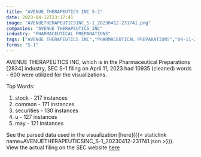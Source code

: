 ```yaml
---
title: "AVENUE THERAPEUTICS INC S-1"
date: 2023-04-12T23:17:41
image: "AVENUETHERAPEUTICSINC_S-1_20230412-231741.png"
companies: "AVENUE THERAPEUTICS INC"
industry: "PHARMACEUTICAL PREPARATIONS"
tags: ["AVENUE THERAPEUTICS INC","PHARMACEUTICAL PREPARATIONS","04-11-2023","S-1"]
forms: "S-1"
---
```

AVENUE THERAPEUTICS INC, which is in the Pharmaceutical Preparations [2834] industry, SEC S-1 filing on April 11, 2023 had 10935 (cleaned) words - 600 were utilized for the visualizations.

Top Words:
1. stock - 217 instances
2. common - 171 instances
3. securities - 130 instances
4. u - 127 instances
5. may - 121 instances


See the parsed data used in the visualization [here]({{< staticlink name=AVENUETHERAPEUTICSINC_S-1_20230412-231741.json >}}).  
View the actual filing on the SEC website [here](https://www.sec.gov/Archives/edgar/data/1644963/0001104659-23-043714.txt)